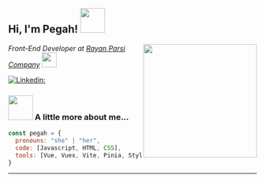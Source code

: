 <h2> Hi, I'm Pegah! <img src="https://media.giphy.com/media/tJM0flK8VMupTa53NE/giphy.gif" width="50"></h2>
<img align='right' src="https://media.giphy.com/media/ieyl9zmCjO4b4t6qoY/giphy.gif" width="230">
<em> <p>Front-End Developer at <a href="https://rayanparsi.com/">Rayan Parsi Company</a>  <img src="https://media.giphy.com/media/Oj25fisQ3zhukVWY96/giphy.gif" width="30"> 
</em></p>

[![Linkedin: ](https://img.shields.io/badge/LinkedIn-blue?style=flat&logo=linkedin&labelColor=blue)](https://www.linkedin.com/in/pegaahk/)

### <img src="https://media.giphy.com/media/dxpMQStCjRLU3IAcCq/giphy.gif" width="50"> A little more about me...  

```javascript
const pegah = {
  pronouns: "she" | "her",
  code: [Javascript, HTML, CSS],
  tools: [Vue, Vuex, Vite, Pinia, Styled-Components,Nuxt,Quasar...],
}
```


---
